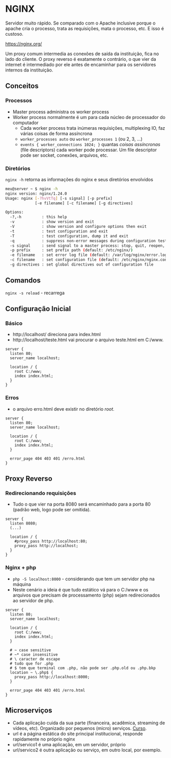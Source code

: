 # NGINX
Servidor muito rápido. Se comparado com o Apache inclusive porque o apache cria o processo, trata as requisições, mata o processo, etc. E isso é custoso.

https://nginx.org/

Um proxy comum intermedia as conexões de saída da instituição, fica no lado do cliente. O proxy reverso é exatamente o contrário, o que vier da internet é intermediado por ele antes de encaminhar para os servidores internos da instituição.

## Conceitos
### Processos
- Master process administra os worker process
- Worker process normalmente é um para cada núcleo de processador do computador
  - Cada worker process trata inúmeras requisições, multiplexing IO, faz várias coisas de forma assíncrona
  - `worker_processes auto` ou `worker_processes 1` (ou 2, 3, ...)
  - `events { worker_connections 1024; }` quantas _coisas assíncronas_ (file descriptors) cada worker pode processar. Um file descriptor pode ser socket, conexões, arquivos, etc.

### Diretórios
`nginx -h` retorna as informações do nginx e seus diretórios envolvidos
```sh
meu@server ~ $ nginx -h
nginx version: nginx/1.24.0
Usage: nginx [-?hvVtTq] [-s signal] [-p prefix]
             [-e filename] [-c filename] [-g directives]

Options:
  -?,-h         : this help
  -v            : show version and exit
  -V            : show version and configure options then exit
  -t            : test configuration and exit
  -T            : test configuration, dump it and exit
  -q            : suppress non-error messages during configuration testing
  -s signal     : send signal to a master process: stop, quit, reopen, reload
  -p prefix     : set prefix path (default: /etc/nginx/)
  -e filename   : set error log file (default: /var/log/nginx/error.log)
  -c filename   : set configuration file (default: /etc/nginx/nginx.conf)
  -g directives : set global directives out of configuration file

```

## Comandos
`nginx -s reload` - recarrega

## Configuração Inicial
### Básico
- http://localhost/ direciona para index.html
- http://localhost/teste.html vai procurar o arquivo teste.html em C:/www.
```nginx
server {
  listen 80;
  server_name localhost;

  location / {
    root C:/www;
    index index.html;
  }
}
```

### Erros
- o arquivo erro.html deve existir no diretório _root_.
```nginx
server {
  listen 80;
  server_name localhost;

  location / {
    root C:/www;
    index index.html;
  }

  error_page 404 403 401 /erro.html
}
```

## Proxy Reverso
### Redirecionando requisições
- Tudo o que vier na porta 8080 será encaminhado para a porta 80 (padrão web, logo pode ser omitida).
```nginx
server {
  listen 8080;
  (...)

  location / {
    #proxy_pass http://localhost:80;
    proxy_pass http://localhost;
  }
}
```

### Nginx + php
- `php -S localhost:8000` - considerando que tem um servidor php na máquina
- Neste cenário a ideia é que tudo estático vá para o C:/www e os arquivos que precisam de processamento (php) sejam redirecionados ao servidor de php.
```nginx
server {
  listen 80;
  server_name localhost;

  location / {
    root C:/www;
    index index.html;
  }

  # ~ case sensitive
  # ~* case insensitive
  # \ caracter de escape
  # tudo que for .php
  # $ tem que terminal com .php, não pode ser .php.old ou .php.bkp
  location ~ \.php$ {
    proxy_pass http://localhost:8000;
  }

  error_page 404 403 401 /erro.html
}
```

## Microserviços
- Cada aplicação cuida da sua parte (financeira, acadêmica, streaming de vídeos, etc). Organizado por pequenos (micro) serviços. [Curso](https://cursos.alura.com.br/course/microsservicos-padroes-projeto).
- url é a página estática do site principal institucional, responde rapidamente no próprio nginx
- url/servico1 é uma aplicação, em um servidor, próprio
- url/servico2 é outra aplicação ou serviço, em outro local, por exemplo.
